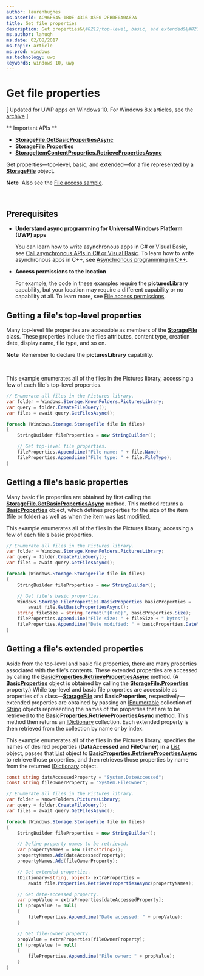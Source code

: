---author: laurenhughesms.assetid: AC96F645-1BDE-4316-85E0-2FBDE0A0A62Atitle: Get file propertiesdescription: Get properties&\#8212;top-level, basic, and extended&\#8212;for a file represented by a StorageFile object.ms.author: lahughms.date: 02/08/2017ms.topic: articlems.prod: windowsms.technology: uwpkeywords: windows 10, uwp---# Get file properties\[ Updated for UWP apps on Windows 10. For Windows 8.x articles, see the [archive](http://go.microsoft.com/fwlink/p/?linkid=619132) \]** Important APIs **-   [**StorageFile.GetBasicPropertiesAsync**](https://msdn.microsoft.com/library/windows/apps/hh701737)-   [**StorageFile.Properties**](https://msdn.microsoft.com/library/windows/apps/br227225)-   [**StorageItemContentProperties.RetrievePropertiesAsync**](https://msdn.microsoft.com/library/windows/apps/hh770652)Get properties—top-level, basic, and extended—for a file represented by a [**StorageFile**](https://msdn.microsoft.com/library/windows/apps/br227171) object.**Note**  Also see the [File access sample](http://go.microsoft.com/fwlink/p/?linkid=619995). ## Prerequisites-   **Understand async programming for Universal Windows Platform (UWP) apps**    You can learn how to write asynchronous apps in C# or Visual Basic, see [Call asynchronous APIs in C# or Visual Basic](https://msdn.microsoft.com/library/windows/apps/mt187337). To learn how to write asynchronous apps in C++, see [Asynchronous programming in C++](https://msdn.microsoft.com/library/windows/apps/mt187334).-   **Access permissions to the location**    For example, the code in these examples require the **picturesLibrary** capability, but your location may require a different capability or no capability at all. To learn more, see [File access permissions](file-access-permissions.md).## Getting a file's top-level propertiesMany top-level file properties are accessible as members of the [**StorageFile**](https://msdn.microsoft.com/library/windows/apps/br227171) class. These properties include the files attributes, content type, creation date, display name, file type, and so on.**Note**  Remember to declare the **picturesLibrary** capability. This example enumerates all of the files in the Pictures library, accessing a few of each file's top-level properties.```csharp// Enumerate all files in the Pictures library.var folder = Windows.Storage.KnownFolders.PicturesLibrary;var query = folder.CreateFileQuery();var files = await query.GetFilesAsync();foreach (Windows.Storage.StorageFile file in files){    StringBuilder fileProperties = new StringBuilder();    // Get top-level file properties.    fileProperties.AppendLine("File name: " + file.Name);    fileProperties.AppendLine("File type: " + file.FileType);}```## Getting a file's basic propertiesMany basic file properties are obtained by first calling the [**StorageFile.GetBasicPropertiesAsync**](https://msdn.microsoft.com/library/windows/apps/hh701737) method. This method returns a [**BasicProperties**](https://msdn.microsoft.com/library/windows/apps/br212113) object, which defines properties for the size of the item (file or folder) as well as when the item was last modified.This example enumerates all of the files in the Pictures library, accessing a few of each file's basic properties.```csharp// Enumerate all files in the Pictures library.var folder = Windows.Storage.KnownFolders.PicturesLibrary;var query = folder.CreateFileQuery();var files = await query.GetFilesAsync();foreach (Windows.Storage.StorageFile file in files){    StringBuilder fileProperties = new StringBuilder();    // Get file's basic properties.    Windows.Storage.FileProperties.BasicProperties basicProperties =        await file.GetBasicPropertiesAsync();    string fileSize = string.Format("{0:n0}", basicProperties.Size);    fileProperties.AppendLine("File size: " + fileSize + " bytes");    fileProperties.AppendLine("Date modified: " + basicProperties.DateModified);} ```## Getting a file's extended propertiesAside from the top-level and basic file properties, there are many properties associated with the file's contents. These extended properties are accessed by calling the [**BasicProperties.RetrievePropertiesAsync**](https://msdn.microsoft.com/library/windows/apps/br212124) method. (A [**BasicProperties**](https://msdn.microsoft.com/library/windows/apps/br212113) object is obtained by calling the [**StorageFile.Properties**](https://msdn.microsoft.com/library/windows/apps/br227225) property.) While top-level and basic file properties are accessible as properties of a class—[**StorageFile**](https://msdn.microsoft.com/library/windows/apps/br227171) and **BasicProperties**, respectively—extended properties are obtained by passing an [IEnumerable](http://go.microsoft.com/fwlink/p/?LinkID=313091) collection of [String](http://go.microsoft.com/fwlink/p/?LinkID=325032) objects representing the names of the properties that are to be retrieved to the **BasicProperties.RetrievePropertiesAsync** method. This method then returns an [IDictionary](http://go.microsoft.com/fwlink/p/?LinkId=325238) collection. Each extended property is then retrieved from the collection by name or by index.This example enumerates all of the files in the Pictures library, specifies the names of desired properties (**DataAccessed** and **FileOwner**) in a [List](http://go.microsoft.com/fwlink/p/?LinkID=325246) object, passes that [List](http://go.microsoft.com/fwlink/p/?LinkID=325246) object to [**BasicProperties.RetrievePropertiesAsync**](https://msdn.microsoft.com/library/windows/apps/br212124) to retrieve those properties, and then retrieves those properties by name from the returned [IDictionary](http://go.microsoft.com/fwlink/p/?LinkId=325238) object.```csharpconst string dateAccessedProperty = "System.DateAccessed";const string fileOwnerProperty = "System.FileOwner";// Enumerate all files in the Pictures library.var folder = KnownFolders.PicturesLibrary;var query = folder.CreateFileQuery();var files = await query.GetFilesAsync();foreach (Windows.Storage.StorageFile file in files){    StringBuilder fileProperties = new StringBuilder();    // Define property names to be retrieved.    var propertyNames = new List<string>();    propertyNames.Add(dateAccessedProperty);    propertyNames.Add(fileOwnerProperty);    // Get extended properties.    IDictionary<string, object> extraProperties =        await file.Properties.RetrievePropertiesAsync(propertyNames);    // Get date-accessed property.    var propValue = extraProperties[dateAccessedProperty];    if (propValue != null)    {        fileProperties.AppendLine("Date accessed: " + propValue);    }    // Get file-owner property.    propValue = extraProperties[fileOwnerProperty];    if (propValue != null)    {        fileProperties.AppendLine("File owner: " + propValue);    }}```  